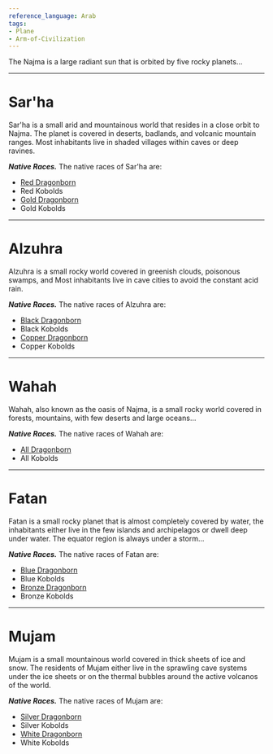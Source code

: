```yaml
---
reference_language: Arab
tags:
- Plane
- Arm-of-Civilization
---
```

The Najma is a large radiant sun that is orbited by five rocky planets...

___

# Sar'ha
Sar'ha is a small arid and mountainous world that resides in a close orbit to Najma. The planet is covered in deserts, badlands, and volcanic mountain ranges. Most inhabitants live in shaded villages within caves or deep ravines.

***Native Races.***
The native races of Sar'ha are:
- [Red Dragonborn](Dragonborn#^red-dragonborn)
- Red Kobolds
- [Gold Dragonborn](Dragonborn^gold-dragonborn)
- Gold Kobolds

___

# Alzuhra
Alzuhra is a small rocky world covered in greenish clouds, poisonous swamps, and Most inhabitants live in cave cities to avoid the constant acid rain.

***Native Races.***
The native races of Alzuhra are:
- [Black Dragonborn](Dragonborn^black-dragonborn)
- Black Kobolds
- [Copper Dragonborn](Dragonborn^copper-dragonborn)
- Copper Kobolds

___

# Wahah
Wahah, also known as the oasis of Najma, is a small rocky world covered in forests, mountains, with few deserts and large oceans...

***Native Races.***
The native races of Wahah are:
- [All Dragonborn](Dragonborn)
- All Kobolds

___

# Fatan
Fatan is a small rocky planet that is almost completely covered by water, the inhabitants either live in the few islands and archipelagos or dwell deep under water. The equator region is always under a storm...

***Native Races.***
The native races of Fatan are:
- [Blue Dragonborn](Dragonborn^blue-dragonborn)
- Blue Kobolds
- [Bronze Dragonborn](Dragonborn^bronze-dragonborn)
- Bronze Kobolds

___

# Mujam
Mujam is a small mountainous world covered in thick sheets of ice and snow.
The residents of Mujam either live in the sprawling cave systems under the ice sheets or on the thermal bubbles around the active volcanos of the world.

***Native Races.***
The native races of Mujam are:
- [Silver Dragonborn](Dragonborn^silver-dragonborn)
- Silver Kobolds
- [White Dragonborn](Dragonborn^white-dragonborn)
- White Kobolds
